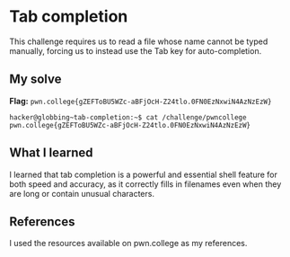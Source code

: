 # Tab completion
This challenge requires us to read a file whose name cannot be typed manually, forcing us to instead use the Tab key for auto-completion.

## My solve
**Flag:** `pwn.college{gZEFToBU5WZc-aBFjOcH-Z24tlo.0FN0EzNxwiN4AzNzEzW}`

```
hacker@globbing~tab-completion:~$ cat /challenge/pwncollege 
pwn.college{gZEFToBU5WZc-aBFjOcH-Z24tlo.0FN0EzNxwiN4AzNzEzW}
```

## What I learned
I learned that tab completion is a powerful and essential shell feature for both speed and accuracy, as it correctly fills in filenames even when they are long or contain unusual characters.

## References 
I used the resources available on pwn.college as my references.
